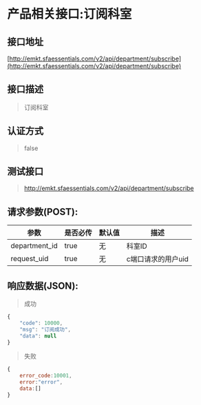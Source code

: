 # 产品相关接口:订阅科室

## 接口地址

[http://emkt.sfaessentials.com/v2/api/department/subscribe](http://emkt.sfaessentials.com/v2/api/department/subscribe)

## 接口描述

> 订阅科室

## 认证方式

> false

## 测试接口

> http://emkt.sfaessentials.com/v2/api/department/subscribe



## 请求参数(POST):

| 参数 | 是否必传 | 默认值 |  描述 | 
| ---- | ----- | ----- | ----- | 
| department_id | true | 无 | 科室ID | 
| request_uid | true | 无 | c端口请求的用户uid | 



## 响应数据(JSON):
> 成功

```javascript
{
    "code": 10000,
    "msg": "订阅成功",
    "data": null
}
```
> 失败 

```javascript
{
    error_code:10001,
    error:"error",
    data:[]
}
```